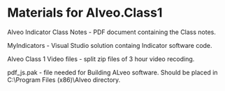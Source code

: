 # Materials for Alveo.Class1

Alveo Indicator Class Notes - PDF document containing the Class notes.

MyIndicators - Visual Studio solution containg Indicator software code.

Alveo Class 1 Video files - split zip files of 3 hour video recoding.

pdf_js.pak - file needed for Building ALveo software. Should be placed in C:\Program Files (x86)\Alveo directory.
